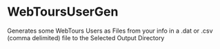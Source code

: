 # WebToursUserGen
Generates some WebTours Users as Files from your info in a .dat or .csv (comma delimited) file to the Selected Output Directory
